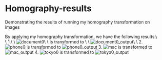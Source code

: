 # Homography-results
Demonstrating the results of running my homography transformation on images

By applying my homography transformation, we have the following results:\\ \\
1.\\ \\
![document0](https://user-images.githubusercontent.com/74875627/194393654-a72c38a5-269c-479d-9450-92a1cdc6f12a.jpg)\\ \\
is transformed to \\ \\
![document0_output](https://user-images.githubusercontent.com/74875627/194393779-247dc88f-455a-448e-b602-117da9ea249d.png)\\ \\
2.
![phone0](https://user-images.githubusercontent.com/74875627/194394133-a62c549d-f247-4aeb-94e2-1752d9a6c042.jpg)
is transformed to
![phone0_output](https://user-images.githubusercontent.com/74875627/194394160-bfabb2b6-6191-4754-b093-736652e65f5e.png)
3.
![mac](https://user-images.githubusercontent.com/74875627/194394227-26886311-05ac-4be1-8527-ee6eed8c0d62.jpg)
is transformed to
![mac_output](https://user-images.githubusercontent.com/74875627/194394314-0e56daad-6478-45a8-b0b6-012da1031ae2.png)
4.
![tokyo0](https://user-images.githubusercontent.com/74875627/194394394-8ff11e33-aab0-4456-a562-260f70272a14.jpg)
is transformed to
![tokyo0_output](https://user-images.githubusercontent.com/74875627/194394425-b8452ae6-8e9e-4c84-b9b8-2fb5b06d4d96.png)
